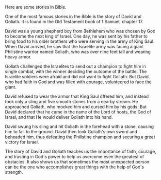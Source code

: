 Here are some stories in Bible.

One of the most famous stories in the Bible is the story of David and Goliath. It is found in the Old Testament book of 1 Samuel, chapter 17.

David was a young shepherd boy from Bethlehem who was chosen by God to become the next king of Israel. One day, he was sent by his father to bring food to his older brothers who were serving in the army of King Saul. When David arrived, he saw that the Israelite army was facing a giant Philistine warrior named Goliath, who was over nine feet tall and wearing heavy armor.

Goliath challenged the Israelites to send out a champion to fight him in single combat, with the winner deciding the outcome of the battle. The Israelite soldiers were afraid and did not want to fight Goliath. But David, who had faith in God and was filled with courage, volunteered to face the giant.

David refused to wear the armor that King Saul offered him, and instead took only a sling and five smooth stones from a nearby stream. He approached Goliath, who mocked him and cursed him by his gods. But David declared that he came in the name of the Lord of hosts, the God of Israel, and that He would deliver Goliath into his hand.

David swung his sling and hit Goliath in the forehead with a stone, causing him to fall to the ground. David then took Goliath's own sword and beheaded him, thus defeating the Philistine champion and securing a great victory for Israel.

The story of David and Goliath teaches us the importance of faith, courage, and trusting in God's power to help us overcome even the greatest of obstacles. It also shows us that sometimes the most unexpected person can be the one who accomplishes great things with the help of God's strength.